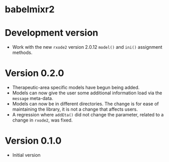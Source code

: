 # babelmixr2

# Development version

* Work with the new `rxode2` version 2.0.12 `model()` and `ini()` assignment
  methods.

# Version 0.2.0

* Therapeutic-area specific models have begun being added.
* Models can now give the user some additional information load via the 
  `message` meta-data.
* Models can now be in different directories.  The change is for ease of
  maintaining the library, it is not a change that affects users.
* A regression where `addEta()` did not change the parameter, related to a
  change in `rxode2`, was fixed.

# Version 0.1.0

* Initial version

